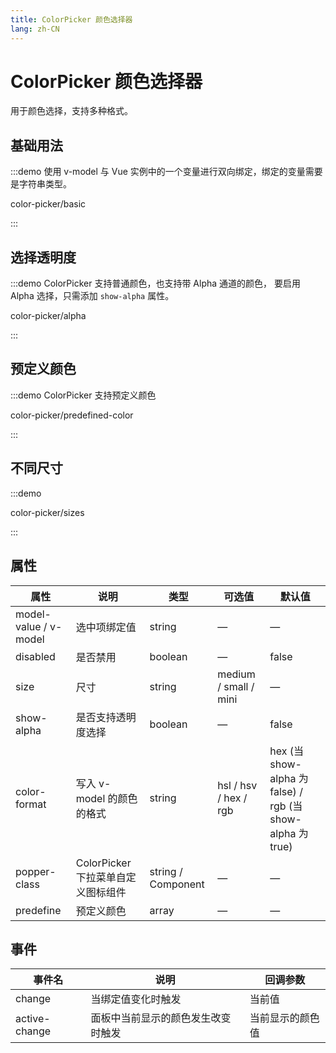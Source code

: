 ```yaml
---
title: ColorPicker 颜色选择器
lang: zh-CN
---
```


# ColorPicker 颜色选择器

用于颜色选择，支持多种格式。

## 基础用法

:::demo 使用 v-model 与 Vue 实例中的一个变量进行双向绑定，绑定的变量需要是字符串类型。

color-picker/basic

:::

## 选择透明度

:::demo ColorPicker 支持普通颜色，也支持带 Alpha 通道的颜色， 要启用 Alpha 选择，只需添加 `show-alpha` 属性。

color-picker/alpha

:::

## 预定义颜色

:::demo ColorPicker 支持预定义颜色

color-picker/predefined-color

:::

## 不同尺寸

:::demo

color-picker/sizes

:::

## 属性

| 属性                  | 说明                               | 类型               | 可选值                | 默认值                                                     |
| --------------------- | ---------------------------------- | ------------------ | --------------------- | ---------------------------------------------------------- |
| model-value / v-model | 选中项绑定值                       | string             | —                     | —                                                          |
| disabled              | 是否禁用                           | boolean            | —                     | false                                                      |
| size                  | 尺寸                               | string             | medium / small / mini | —                                                          |
| show-alpha            | 是否支持透明度选择                 | boolean            | —                     | false                                                      |
| color-format          | 写入 v-model 的颜色的格式          | string             | hsl / hsv / hex / rgb | hex (当 show-alpha 为 false) / rgb (当 show-alpha 为 true) |
| popper-class          | ColorPicker 下拉菜单自定义图标组件 | string / Component | —                     | —                                                          |
| predefine             | 预定义颜色                         | array              | —                     | —                                                          |

## 事件

| 事件名        | 说明                               | 回调参数         |
| ------------- | ---------------------------------- | ---------------- |
| change        | 当绑定值变化时触发                 | 当前值           |
| active-change | 面板中当前显示的颜色发生改变时触发 | 当前显示的颜色值 |

